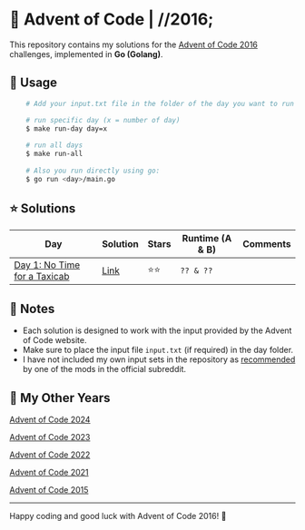 # 🎄 Advent of Code | //2016;

This repository contains my solutions for the [Advent of Code 2016](https://adventofcode.com/2016) challenges, implemented in **Go (Golang)**.

## 🚀 Usage

```bash
    # Add your input.txt file in the folder of the day you want to run

    # run specific day (x = number of day)
    $ make run-day day=x
    
    # run all days
    $ make run-all
    
    # Also you run directly using go:
    $ go run <day>/main.go
```

## ⭐ Solutions

| **Day**                                                             | **Solution**       | **Stars** | **Runtime (A & B)** | **Comments**                                                                                                                             |
|---------------------------------------------------------------------|--------------------|-----------|---------------------|------------------------------------------------------------------------------------------------------------------------------------------|
| [Day 1: No Time for a Taxicab](https://adventofcode.com/2016/day/1) | [Link](1/main.go)  | ⭐️⭐️      | `?? & ??`           |                                                                                                                                          |

## 📝 Notes

- Each solution is designed to work with the input provided by the Advent of Code website.
- Make sure to place the input file `input.txt` (if required) in the day folder.
- I have not included my own input sets in the repository as [recommended](https://www.reddit.com/r/adventofcode/comments/e7khy8/comment/fa13hb9/?utm_source=share&utm_medium=web3x&utm_name=web3xcss&utm_term=1&utm_content=share_button) by one of the mods in the official subreddit.

## 🔄 My Other Years

[Advent of Code 2024](../2024)

[Advent of Code 2023](https://github.com/dcorto/adventofcode2023)

[Advent of Code 2022](https://github.com/dcorto/adventofcode2022)

[Advent of Code 2021](https://github.com/dcorto/adventofcode2021)

[Advent of Code 2015](../2015)

---

Happy coding and good luck with Advent of Code 2016! 🎉
